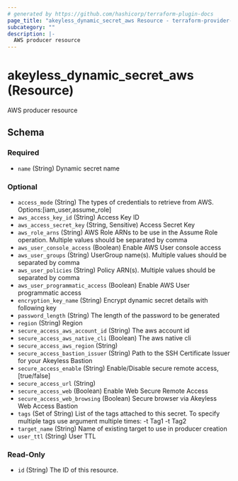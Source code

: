 ```yaml
---
# generated by https://github.com/hashicorp/terraform-plugin-docs
page_title: "akeyless_dynamic_secret_aws Resource - terraform-provider-akeyless"
subcategory: ""
description: |-
  AWS producer resource
---
```


# akeyless_dynamic_secret_aws (Resource)

AWS producer resource



<!-- schema generated by tfplugindocs -->
## Schema

### Required

- `name` (String) Dynamic secret name

### Optional

- `access_mode` (String) The types of credentials to retrieve from AWS. Options:[iam_user,assume_role]
- `aws_access_key_id` (String) Access Key ID
- `aws_access_secret_key` (String, Sensitive) Access Secret Key
- `aws_role_arns` (String) AWS Role ARNs to be use in the Assume Role operation. Multiple values should be separated by comma
- `aws_user_console_access` (Boolean) Enable AWS User console access
- `aws_user_groups` (String) UserGroup name(s). Multiple values should be separated by comma
- `aws_user_policies` (String) Policy ARN(s). Multiple values should be separated by comma
- `aws_user_programmatic_access` (Boolean) Enable AWS User programmatic access
- `encryption_key_name` (String) Encrypt dynamic secret details with following key
- `password_length` (String) The length of the password to be generated
- `region` (String) Region
- `secure_access_aws_account_id` (String) The aws account id
- `secure_access_aws_native_cli` (Boolean) The aws native cli
- `secure_access_aws_region` (String)
- `secure_access_bastion_issuer` (String) Path to the SSH Certificate Issuer for your Akeyless Bastion
- `secure_access_enable` (String) Enable/Disable secure remote access, [true/false]
- `secure_access_url` (String)
- `secure_access_web` (Boolean) Enable Web Secure Remote Access
- `secure_access_web_browsing` (Boolean) Secure browser via Akeyless Web Access Bastion
- `tags` (Set of String) List of the tags attached to this secret. To specify multiple tags use argument multiple times: -t Tag1 -t Tag2
- `target_name` (String) Name of existing target to use in producer creation
- `user_ttl` (String) User TTL

### Read-Only

- `id` (String) The ID of this resource.


